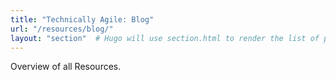 ```yaml
---
title: "Technically Agile: Blog"
url: "/resources/blog/"
layout: "section"  # Hugo will use section.html to render the list of pages
---
```

Overview of all Resources.

